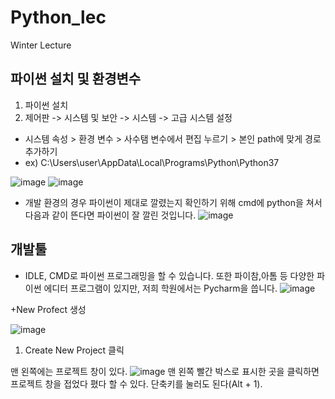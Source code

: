 # Python_lec
Winter Lecture

## 파이썬 설치 및 환경변수

1. 파이썬 설치
2. 제어판 -> 시스템 및 보안 -> 시스템 -> 고급 시스템 설정 
+ 시스템 속성 > 환경 변수 > 사수탬 변수에서 편집 누르기 > 본인 path에 맞게 경로 추가하기
+ ex) C:\Users\user\AppData\Local\Programs\Python\Python37 

![image](https://user-images.githubusercontent.com/66208800/147761988-53b8867d-a4a5-4edd-ab7f-e0cde271cd64.png)
![image](https://user-images.githubusercontent.com/66208800/147762003-765ff0c6-0d9b-4e3b-8a56-819222dce0ce.png)

+ 개발 환경의 경우 파이썬이 제대로 깔렸는지 확인하기 위해 cmd에 python을 쳐서 다음과 같이 뜬다면 파이썬이 잘 깔린 것입니다.
![image](https://user-images.githubusercontent.com/66208800/147762432-5b43bb09-1aca-4c2d-a7f5-abbfa96ff5f4.png)

## 개발툴
+ IDLE, CMD로 파이썬 프로그래밍을 할 수 있습니다. 또한 파이참,아톰 등 다양한 파이썬 에디터 프로그램이 있지만, 저희 학원에서는 Pycharm을 씁니다.
![image](https://user-images.githubusercontent.com/66208800/147762711-81a4fad6-d476-4d50-80be-17975904101d.png)

+New Profect 생성

![image](https://user-images.githubusercontent.com/66208800/147763775-a7735ee9-36d2-4aab-ae29-ba9dff76ffb8.png)
1. Create New Project 클릭



맨 왼쪽에는 프로젝트 창이 있다.
![image](https://user-images.githubusercontent.com/66208800/147763491-6357e11d-bf64-4bc4-8e86-33bc0938ddbd.png)
맨 왼쪽 빨간 박스로 표시한 곳을 클릭하면 프로젝트 창을 접었다 폈다 할 수 있다. 단축키를 눌러도 된다(Alt + 1).



